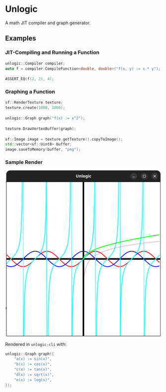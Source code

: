 # Unlogic

A math JIT compiler and graph generator.

## Examples

### JIT-Compiling and Running a Function

```c++
unlogic::Compiler compiler;
auto f = compiler.CompileFunction<double, double>("f(x, y) := x * y");

ASSERT_EQ(f(2, 2), 4);
```

### Graphing a Function

```c++
sf::RenderTexture texture;
texture.create(1000, 1000);

unlogic::Graph graph("f(x) := x^2");

texture.DrawVertexBuffer(graph);

sf::Image image = texture.getTexture().copyToImage();
std::vector<sf::Uint8> buffer;
image.saveToMemory(buffer, "png");
```

### Sample Render

<p align="center">
    <img src="docs/public/SampleRender.png" width="500">
</p>

Rendered in `unlogic-cli` with:

```c++
unlogic::Graph graph({
    "a(x) := sin(x)",
    "b(x) := cos(x)",
    "c(x) := tan(x)",
    "d(x) := sqrt(x)",
    "e(x) := log(x)",
});
```